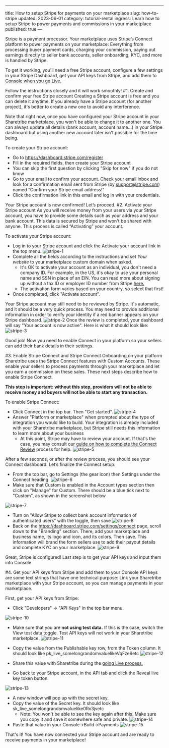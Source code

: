 ---
title: How to setup Stripe for payments on your marketplace
slug: how-to-stripe
updated: 2023-06-01
category: tutorial-rental
ingress: Learn how to setup Stripe to power payments and commissions in your marketplace 
published: true
—

Stripe is a payment processor. Your marketplace uses Stripe’s Connect platform to power payments on your marketplace: Everything from processing buyer payment cards, charging your commission, paying out earnings directly to seller bank accounts, seller onboarding, KYC, and more is handled by Stripe.

To get it working, you'll need a free Stripe account, configure a few settings in your Stripe Dashboard, get your API keys from Stripe, and add them to [Console when you go Live.](GOINGLIVEARTICLE)

Follow the instructions closely and it will work smoothly!
#1. Create and confirm your free Stripe account
Creating a Stripe account is free and you can delete it anytime. If you already have a Stripe account (for another project), it's better to create a new one to avoid any interference.

 

Note that right now, once you have configured your Stripe account in your Sharetribe marketplace, you won't be able to change it to another one. You can always update all details (bank account, account name...) in your Stripe dashboard but using another new account later isn't possible for the time being.

To create your Stripe account:

- Go to https://dashboard.stripe.com/register
- Fill in the required fields, then create your Stripe account
- You can skip the first question by clicking "Skip for now" if you do not know 
- Go to your email to confirm your account. Check your email inbox and look for a confirmation email sent from Stripe (by support@stripe.com) named “Confirm your Stripe email address!”
- Click the confirmation link in this email and log in with your credentials.

Your Stripe account is now confirmed! Let’s proceed.
#2. Activate your Stripe account
As you will receive money from your users via your Stripe account, you have to provide some details such as your address and your bank account. This data is secured by Stripe and won't be shared with anyone. This process is called “Activating” your account.

To activate your Stripe account:

- Log in to your Stripe account and click the Activate your account link in the top menu.
![stripe-1](./stripe-1.png)
- Complete all the fields according to the instructions and set _Your website_ to your marketplace custom domain when asked. 
    - It's OK to activate your account as an individual, you don't need a company ID. For example, in the US, it's okay to use your personal name and SSN in place of an EIN. You can read more about signing up without a tax ID or employer ID number from Stripe [here.](https://support.stripe.com/questions/signing-up-for-a-us-stripe-account-without-a-tax-id-or-employer-id-number)
    - The activation form varies based on your country, so select that first!
- Once completed, click "Activate account".

Your Stripe account may still need to be reviewed by Stripe. It's automatic, and it should be a very quick process. You may need to provide additional information in order to verify your identity if a red banner appears on your Stripe dashboard.
![stripe-2](./stripe-2.png)
Once the review is completed, your dashboard will say "Your account is now active". Here is what it should look like:
![stripe-3](./stripe-3.png)

Good job! Now you need to enable Connect in your platform so your sellers can add their bank details in their settings.

#3. Enable Stripe Connect and Stripe Connect Onboarding on your platform
Sharetribe uses the Stripe Connect features with Custom Accounts. These enable your sellers to process payments through your marketplace and let you earn a commission on these sales. These next steps describe how to enable Stripe Connect.

**This step is important: without this step, providers will not be able to receive money and buyers will not be able to start any transaction.**

To enable Stripe Connect:

- Click Connect in the top bar. Then "Get started". 
![stripe-4](./stripe-4.png)
- Answer "Platform or marketplace" when prompted about the type of integration you would like to build. Your integration is already included with your Sharetribe marketplace, but Stripe still needs this information to learn more about your business
    - At this point, Stripe may have to review your account. If that's the case, you may consult our [guide on how to complete the Connect Review](https://www.sharetribe.com/docs/how-to/stripe-connect-platform-review/) process for help.
![stripe-5](./stripe-5.png)

After a few seconds, or after the review process, you should see your Connect dashboard. Let’s finalize the Connect setup: 

- From the top bar, go to Settings (the gear icon) then Settings under the Connect heading.
![stripe-6](./stripe-6.png)
- Make sure that Custom is enabled in the Account types section then click on "Manage" for Custom. There should be a blue tick next to "Custom", as shown in the screenshot below

![stripe-7](./stripe-7.png)

- Turn on "Allow Stripe to collect bank account information of authenticated users" with the toggle, then save
![stripe-8](./stripe-8.png)
- Back on the https://dashboard.stripe.com/settings/connect page, scroll down to the "Branding" section. There, add your marketplace and business name, its logo and icon, and its colors. Then save. This information will brand the form sellers use to add their payout details and complete KYC on your marketplace. 
![stripe-9](./stripe-9.png)

Great, Stripe is configured! Last step is to get your API keys and input them into Console.

#4. Get your API keys from Stripe and add them to your Console
API keys are some text strings that have one technical purpose: Link your Sharetribe marketplace with your Stripe account, so you can manage payments in your marketplace.

First, get your API keys from Stripe:

- Click "Developers" →  "API Keys"  in the top bar menu.

![stripe-10](./stripe-10.png)
- Make sure that you are **not using test data.** If this is the case, switch the View test data toggle. Test API keys will not work in your Sharetribe marketplace.
![stripe-11](./stripe-11.png)

- Copy the value from the Publishable key row, from the Token column. It should look like pk_live_somelongrandomvaluelikeVqFze9etc 
![stripe-12](./stripe-12.png)
- Share this value with Sharetribe during the [going Live process.](LINKTOGOINGLIVE)

- Go back to your Stripe account, in the API tab and click the Reveal live key token button.

![stripe-13](./stripe-13.png)

- A new window will pop up with the secret key. 
- Copy the value of the Secret key. It should look like sk_live_somelongrandomvaluelike0Rx3jvetc 
    - Note: You won't be able to see the key again after this. Make sure you copy it and save it somewhere safe and private.
![stripe-14](./stripe-14.png)
- Paste that value in your Console->Build->Payments 
![stripe-15](./stripe-15.png)

That's it! You have now connected your Stripe account and are ready to receive payments in your marketplace!


 

 

 

